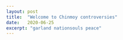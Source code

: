 ```yaml
---
layout: post
title:  "Welcome to Chinmoy controversies"
date:   2020-06-25
excerpt: "garland nationsouls peace"
---
```

